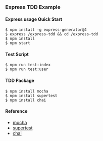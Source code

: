 ### Express TDD Example

#### Express usage Quick Start

```
$ npm install -g express-generator@4
$ express /express-tdd && cd /express-tdd
$ npm install
$ npm start
```

#### Test Script

```
$ npm run test:index
$ npm run test:user
```

#### TDD Package

```
$ npm install mocha
$ npm install supertest
$ npm install chai
```

#### Reference

- [mocha](https://mochajs.org/)
- [supertest](https://github.com/visionmedia/supertest#readme)
- [chai](https://www.chaijs.com/)